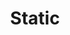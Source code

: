 ---
layout: post
title: Static
excerpt: "Guides related to choosing a static website generator or flat file system"
categories: browse
tags: [Publishing your content,Sub,Static]
primary_tag: Publishing your content
secondary_tag: Static
comments: false
share: true
identifier: publishing-your-content

---